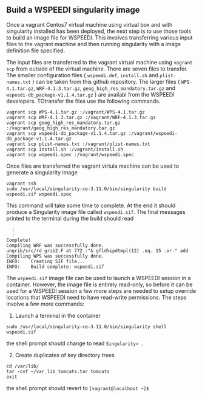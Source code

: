 ## Build a WSPEEDI singularity image

Once a vagrant Centos7 virtual machine using virtual box and with singularity installed has been deployed, the next step is to use those tools to build an image
file for WSPEEDI. This involves transferring various input files to the vagrant machine and then running singularity with a image definition file specified.

The input files are transferred to the vagrant virtual machine using `vagrant scp` from outside of the virtual machine. There are seven files to transfer. 
The smaller configuration files ( `wspeedi.def`, `install.sh` and `plist-names.txt` ) can be taken from this github repository. The larger files
( `WPS-4.1.tar.gz`, `WRF-4.1.3.tar.gz`, `geog_high_res_mandatory.tar.gz` and `wspeedi-db_package-v1.1.4.tar.gz` ) are availabl from
the WSPEEDI developers. TOtransfer the files use the following commands.

```
vagrant scp WPS-4.1.tar.gz :/vagrant/WPS-4.1.tar.gz 
vagrant scp WRF-4.1.3.tar.gz :/vagrant/WRF-4.1.3.tar.gz 
vagrant scp geog_high_res_mandatory.tar.gz :/vagrant/geog_high_res_mandatory.tar.gz 
vagrant scp wspeedi-db_package-v1.1.4.tar.gz :/vagrant/wspeedi-db_package-v1.1.4.tar.gz 
vagrant scp plist-names.txt :/vagrant/plist-names.txt 
vagrant scp install.sh :/vagrant/install.sh 
vagrant scp wspeedi.spec :/vagrant/wspeedi.spec 
```

Once files are transferred the vagrant virtula machine can be used to generate a singularity image

```
vagrant ssh
sudo /usr/local/singularity-ce-3.11.0/bin/singularity build  wspeedi.sif wspeedi.spec
```

This command will take some time to complete. At the end it should produce a Singularity image file called `wspeedi.sif`. The final messages printed
to the terminal during the build should read
```
  :
  :
Complete!
Compiling WRF was successfully done.
ungrib/src/rd_grib2.F at 772 :"& gfld%ipdtmpl(12) .eq. 15 .or." add
Compiling WPS was successfully done.
INFO:    Creating SIF file...
INFO:    Build complete: wspeedi.sif
```

The `wspeedi.sif` image file can be used to launch a WSPEEDI session in a container. However, the image file is entirely read-only, so before
it can be used for a WSPEEDI session a few more steps are needed to setup override locations that
WSPEEDI need to have read-write permissions. The steps involve a few more commands:

  1. Launch a terminal in the container
 
  ```
  sudo /usr/local/singularity-ce-3.11.0/bin/singularity shell  wspeedi.sif 
  ```
  the shell prompt should change to read `Singularity> `.

  2. Create duplicates of key directory trees
  ```
  cd /var/lib/
  tar -cvf ~/var_lib_tomcats.tar tomcats
  exit
  ```
  the shell prompt should revert to `[vagrant@localhost ~]$`
  ```
  
  
  
  
  
  
  
  
